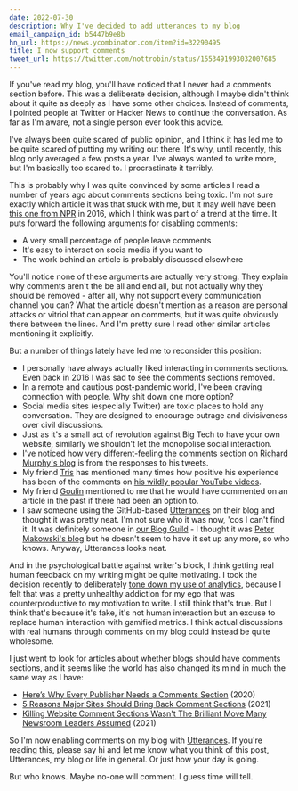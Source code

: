 ```yaml
---
date: 2022-07-30
description: Why I've decided to add utterances to my blog
email_campaign_id: b5447b9e8b
hn_url: https://news.ycombinator.com/item?id=32290495
title: I now support comments
tweet_url: https://twitter.com/nottrobin/status/1553491993032007685
---
```


If you've read my blog, you'll have noticed that I never had a comments section before. This was a deliberate decision, although I maybe didn't think about it quite as deeply as I have some other choices. Instead of comments, I pointed people at Twitter or Hacker News to continue the conversation. As far as I'm aware, not a single person ever took this advice.

I've always been quite scared of public opinion, and I think it has led me to be quite scared of putting my writing out there. It's why, until recently, this blog only averaged a few posts a year. I've always wanted to write more, but I'm basically too scared to. I procrastinate it terribly.

This is probably why I was quite convinced by some articles I read a number of years ago about comments sections being toxic. I'm not sure exactly which article it was that stuck with me, but it may well have been [this one from NPR](https://www.npr.org/sections/npr-extra/2016/08/17/490208179/beyond-comments-finding-better-ways-to-connect-with-you) in 2016, which I think was part of a trend at the time. It puts forward the following arguments for disabling comments:

- A very small percentage of people leave comments
- It's easy to interact on socia media if you want to
- The work behind an article is probably discussed elsewhere

You'll notice none of these arguments are actually very strong. They explain why comments aren't the be all and end all, but not actually why they should be removed - after all, why not support every communication channel you can? What the article doesn't mention as a reason are personal attacks or vitriol that can appear on comments, but it was quite obviously there between the lines. And I'm pretty sure I read other similar articles mentioning it explicitly.

But a number of things lately have led me to reconsider this position:

- I personally have always actually liked interacting in comments sections. Even back in 2016 I was sad to see the comments sections removed.
- In a remote and cautious post-pandemic world, I've been craving connection with people. Why shit down one more option?
- Social media sites (especially Twitter) are toxic places to hold any conversation. They are designed to encourage outrage and divisiveness over civil discussions.
- Just as it's a small act of revolution against Big Tech to have your own website, similarly we shouldn't let the monopolise social interaction.
- I've noticed how very different-feeling the comments section on [Richard Murphy's blog](https://www.taxresearch.org.uk/Blog/) is from the responses to his tweets.
- My friend [Tris](https://twitter.com/0atman) has mentioned many times how positive his experience has been of the comments on [his wildly popular YouTube videos](https://www.youtube.com/c/NoBoilerplate).
- My friend [Goulin](https://www.goulin.fr/) mentioned to me that he would have commented on an article in the past if there had been an option to.
- I saw someone using the GitHub-based [Utterances](https://utteranc.es/) on their blog and thought it was pretty neat. I'm not sure who it was now, 'cos I can't find it. It was definitely someone in [our Blog Guild](https://webteam.canonical.com/blog-guild) - I thought it was [Peter Makowski's blog](https://makowski.uk/) but he doesn't seem to have it set up any more, so who knows. Anyway, Utterances looks neat.

And in the psychological battle against writer's block, I think getting real human feedback on my writing might be quite motivating. I took the decision recently to deliberately [tone down my use of analytics](https://robinwinslow.uk/freedom-from-the-tyranny-of-metrics), because I felt that was a pretty unhealthy addiction for my ego that was counterproductive to my motivation to write. I still think that's true. But I think that's because it's fake, it's not human interaction but an excuse to replace human interaction with gamified metrics. I think actual discussions with real humans through comments on my blog could instead be quite wholesome.

I just went to look for articles about whether blogs should have comments sections, and it seems like the world has also changed its mind in much the same way as I have:

- [Here’s Why Every Publisher Needs a Comments Section](https://www.openweb.com/blog/heres-why-every-publisher-needs-a-comments-section) (2020)
- [5 Reasons Major Sites Should Bring Back Comment Sections](https://turbofuture.com/internet/5-Reasons-Major-Sites-Should-Bring-Back-Comment-Sections) (2021)
- [Killing Website Comment Sections Wasn't The Brilliant Move Many Newsroom Leaders Assumed](https://www.techdirt.com/2021/11/08/killing-website-comment-sections-wasnt-brilliant-move-many-newsroom-leaders-assumed/) (2021)

So I'm now enabling comments on my blog with [Utterances](https://utteranc.es). If you're reading this, please say hi and let me know what you think of this post, Utterances, my blog or life in general. Or just how your day is going.

But who knows. Maybe no-one will comment. I guess time will tell.